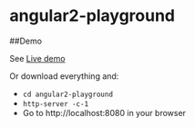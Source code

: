 # angular2-playground

##Demo

See <a href="http://rawgit.com/SekibOmazic/angular2-playground/master/index.html">Live demo</a>

Or download everything and:

- `cd angular2-playground`
- `http-server -c-1`
- Go to http://localhost:8080 in your browser
